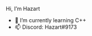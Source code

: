 Hi, I’m Hazart
- 🌱 I’m currently learning C++
- 📫 Discord: Hazart#9173

<!---
Haz-art/Haz-art is a ✨ special ✨ repository because its `README.md` (this file) appears on your GitHub profile.
You can click the Preview link to take a look at your changes.
--->
